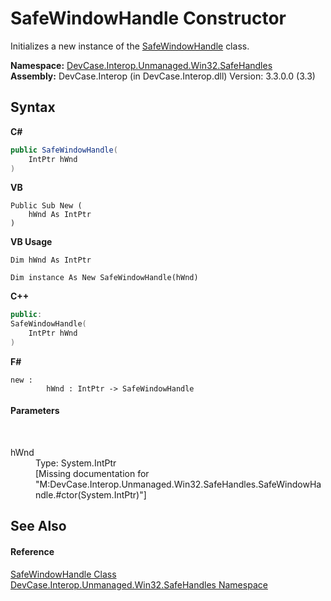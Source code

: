 # SafeWindowHandle Constructor 
 

Initializes a new instance of the <a href="T_DevCase_Interop_Unmanaged_Win32_SafeHandles_SafeWindowHandle">SafeWindowHandle</a> class.

**Namespace:**&nbsp;<a href="N_DevCase_Interop_Unmanaged_Win32_SafeHandles">DevCase.Interop.Unmanaged.Win32.SafeHandles</a><br />**Assembly:**&nbsp;DevCase.Interop (in DevCase.Interop.dll) Version: 3.3.0.0 (3.3)

## Syntax

**C#**<br />
``` C#
public SafeWindowHandle(
	IntPtr hWnd
)
```

**VB**<br />
``` VB
Public Sub New ( 
	hWnd As IntPtr
)
```

**VB Usage**<br />
``` VB Usage
Dim hWnd As IntPtr

Dim instance As New SafeWindowHandle(hWnd)
```

**C++**<br />
``` C++
public:
SafeWindowHandle(
	IntPtr hWnd
)
```

**F#**<br />
``` F#
new : 
        hWnd : IntPtr -> SafeWindowHandle
```


#### Parameters
&nbsp;<dl><dt>hWnd</dt><dd>Type: System.IntPtr<br />\[Missing <param name="hWnd"/> documentation for "M:DevCase.Interop.Unmanaged.Win32.SafeHandles.SafeWindowHandle.#ctor(System.IntPtr)"\]</dd></dl>

## See Also


#### Reference
<a href="T_DevCase_Interop_Unmanaged_Win32_SafeHandles_SafeWindowHandle">SafeWindowHandle Class</a><br /><a href="N_DevCase_Interop_Unmanaged_Win32_SafeHandles">DevCase.Interop.Unmanaged.Win32.SafeHandles Namespace</a><br />